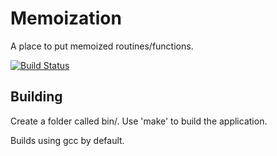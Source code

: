 # Memoization
A place to put memoized routines/functions.

[![Build Status](https://semaphoreci.com/api/v1/objectdisorientedprogrammer/memoization/branches/master/badge.svg)](https://semaphoreci.com/objectdisorientedprogrammer/memoization)

## Building
Create a folder called bin/. Use 'make' to build the application.

Builds using gcc by default.
